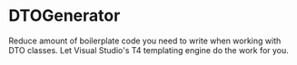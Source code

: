DTOGenerator
============

Reduce amount of boilerplate code you need to write when working with DTO classes. Let Visual Studio's T4 templating engine do the work for you.
